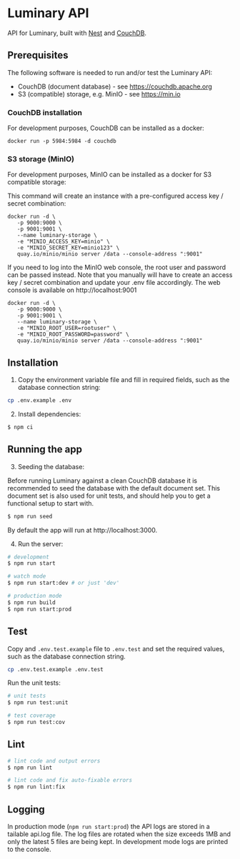 # Luminary API

API for Luminary, built with [Nest](https://github.com/nestjs/nest) and [CouchDB](https://couchdb.apache.org/).

## Prerequisites

The following software is needed to run and/or test the Luminary API:

-   CouchDB (document database) - see https://couchdb.apache.org
-   S3 (compatible) storage, e.g. MinIO - see https://min.io

### CouchDB installation

For development purposes, CouchDB can be installed as a docker:

```shell
docker run -p 5984:5984 -d couchdb
```

### S3 storage (MinIO)

For development purposes, MinIO can be installed as a docker for S3 compatible storage:

This command will create an instance with a pre-configured access key / secret combination:

```shell
docker run -d \
   -p 9000:9000 \
   -p 9001:9001 \
   --name luminary-storage \
   -e "MINIO_ACCESS_KEY=minio" \
   -e "MINIO_SECRET_KEY=minio123" \
   quay.io/minio/minio server /data --console-address ":9001"
```

If you need to log into the MinIO web console, the root user and password can be passed instead. Note that you manually will have to create an access key / secret combination and update your .env file accordingly. The web console is available on http://localhost:9001

```shell
docker run -d \
   -p 9000:9000 \
   -p 9001:9001 \
   --name luminary-storage \
   -e "MINIO_ROOT_USER=rootuser" \
   -e "MINIO_ROOT_PASSWORD=password" \
   quay.io/minio/minio server /data --console-address ":9001"
```

## Installation

1. Copy the environment variable file and fill in required fields, such as the database connection string:

```sh
cp .env.example .env
```

2. Install dependencies:

```sh
$ npm ci
```

## Running the app

3. Seeding the database:

Before running Luminary against a clean CouchDB database it is recommended to seed the database with the default document set. This document set is also used for unit tests, and should help you to get a functional setup to start with.

```sh
$ npm run seed
```

By default the app will run at http://localhost:3000.

4. Run the server:

```sh
# development
$ npm run start

# watch mode
$ npm run start:dev # or just 'dev'

# production mode
$ npm run build
$ npm run start:prod
```

## Test

Copy and `.env.test.example` file to `.env.test` and set the required values, such as the database connection string.

```sh
cp .env.test.example .env.test
```

Run the unit tests:

```sh
# unit tests
$ npm run test:unit

# test coverage
$ npm run test:cov
```

## Lint

```sh
# lint code and output errors
$ npm run lint

# lint code and fix auto-fixable errors
$ npm run lint:fix
```

## Logging

In production mode (`npm run start:prod`) the API logs are stored in a tailable api.log file. The log files are rotated when the size exceeds 1MB and only the latest 5 files are being kept. In development mode logs are printed to the console.
